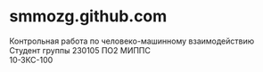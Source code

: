 ﻿smmozg.github.com
========================
Контрольная работа по человеко-машинному взаимодействию
<br/>Студент группы 230105 ПО2 МИППС
<br/>10-ЗКС-100